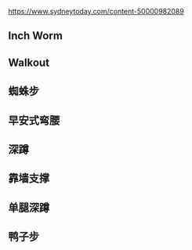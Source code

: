 
https://www.sydneytoday.com/content-50000982089

## Inch Worm
## Walkout
## 蜘蛛步
## 早安式弯腰
## 深蹲
## 靠墙支撑
## 单腿深蹲
## 鸭子步
